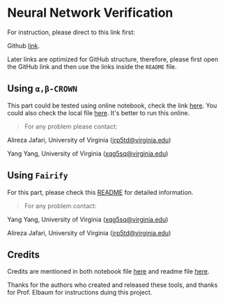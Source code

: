 # Neural Network Verification

For instruction, please direct to this link first:

Github [link](https://github.com/Elio-yang/nn-verification).

Later links are optimized for GitHub structure, therefore, please first open the GitHub link and then use the links inside the ``README`` file.

## Using ``α,β-CROWN``

This part could be tested using online notebook, check the link [here](https://colab.research.google.com/drive/1Zn8KTXAbsBEpoAEsOXPAEqiaMmyO-vW0?usp=sharing). You could also check the local file [here](AB-CROWN-Report.ipynb). It's better to run this online.


> For any problem please contact:

Alireza Jafari, University of Virginia (jrp5td@virginia.edu)

Yang Yang, University of Virginia (xqg5sq@virginia.edu)

## Using ``Fairify``

For this part, please check this [README](fairify/README.md) for detailed information.

> For any problem contact:

Yang Yang, University of Virginia (xqg5sq@virginia.edu)

Alireza Jafari, University of Virginia (jrp5td@virginia.edu)

## Credits

Credits are mentioned in both notebook file [here](https://colab.research.google.com/drive/1Zn8KTXAbsBEpoAEsOXPAEqiaMmyO-vW0?usp=sharing) and readme file [here](fairify/README.md).

Thanks for the authors who created and released these tools, and thanks for Prof. Elbaum for instructions duing this project.